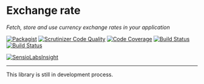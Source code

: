 Exchange rate
====
*Fetch, store and use currency exchange rates in your application*


[![Packagist](https://img.shields.io/packagist/v/RunOpenCode/exchange-rate.svg)](https://packagist.org/packages/runopencode/exchange-rate)
[![Scrutinizer Code Quality](https://scrutinizer-ci.com/g/RunOpenCode/exchange-rate/badges/quality-score.png?b=master)](https://scrutinizer-ci.com/g/RunOpenCode/exchange-rate/?branch=master)
[![Code Coverage](https://scrutinizer-ci.com/g/RunOpenCode/exchange-rate/badges/coverage.png?b=master)](https://scrutinizer-ci.com/g/RunOpenCode/exchange-rate/?branch=master)
[![Build Status](https://scrutinizer-ci.com/g/RunOpenCode/exchange-rate/badges/build.png?b=master)](https://scrutinizer-ci.com/g/RunOpenCode/exchange-rate/build-status/master)
[![Build Status](https://travis-ci.org/RunOpenCode/exchange-rate.svg?branch=master)](https://travis-ci.org/RunOpenCode/exchange-rate)

[![SensioLabsInsight](https://insight.sensiolabs.com/projects/2ea424ca-2cfc-4b14-b1ae-3dafb7f93685/big.png)](https://insight.sensiolabs.com/projects/2ea424ca-2cfc-4b14-b1ae-3dafb7f93685)



----------------

This library is still in development process.
